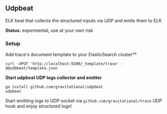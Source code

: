 ## Udpbeat

ELK beat that collects the structured inputs via UDP and emits them to ELK

**Status:** expermental, use at your own risk

### Setup

Add trace's document template to your ElasticSearch cluster**

```shell
curl -XPUT 'http://localhost:9200/_template/trace' -d@udbbeat/template.json
```

**Start udpbeat UDP logs collector and emitter**

```shell
go install github.com/gravitational/udpbeat
udpbeat
```

Start emitting logs to UDP socket via `github.com/gravitational/trace` UDP hook and enjoy structured logs!
